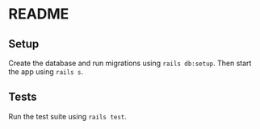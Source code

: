 # README

## Setup

Create the database and run migrations using `rails db:setup`. Then start the
app using `rails s`.

## Tests

Run the test suite using `rails test`.
